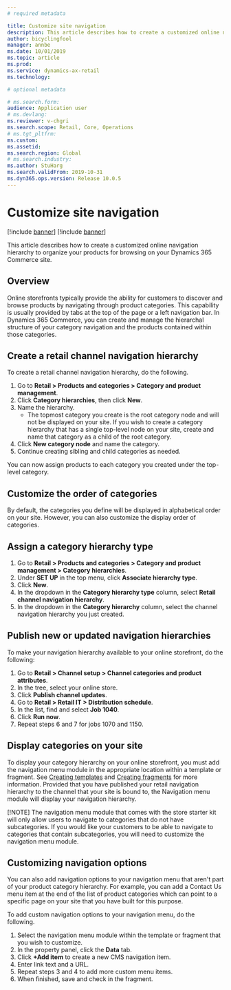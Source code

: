 ```yaml
---
# required metadata

title: Customize site navigation
description: This article describes how to create a customized online navigation hierarchy to organize your products for browsing on your Dynamics 365 Commerce site.
author: bicyclingfool
manager: annbe
ms.date: 10/01/2019
ms.topic: article
ms.prod: 
ms.service: dynamics-ax-retail
ms.technology: 

# optional metadata

# ms.search.form: 
audience: Application user
# ms.devlang: 
ms.reviewer: v-chgri
ms.search.scope: Retail, Core, Operations
# ms.tgt_pltfrm: 
ms.custom: 
ms.assetid: 
ms.search.region: Global
# ms.search.industry: 
ms.author: StuHarg
ms.search.validFrom: 2019-10-31
ms.dyn365.ops.version: Release 10.0.5
---
```

# Customize site navigation

[!include [banner](../includes/preview-banner.md)]
[!include [banner](../includes/banner.md)]

This article describes how to create a customized online navigation hierarchy to organize your products for browsing on your Dynamics 365 Commerce site.

## Overview

Online storefronts typically provide the ability for customers to discover and browse products by navigating through product categories. This capability is usually provided by tabs at the top of the page or a left navigation bar. In Dynamics 365 Commerce, you can create and manage the hierarchal structure of your category navigation and the products contained within those categories. 

## Create a retail channel navigation hierarchy

To create a retail channel navigation hierarchy, do the following.

1. Go to **Retail > Products and categories > Category and product management**.
1. Click **Category hierarchies**, then click **New**.
1. Name the hierarchy.
    - The topmost category you create is the root category node and will not be displayed on your site. If you wish to create a category hierarchy that has a single top-level node on your site, create and name that category as a child of the root category. 
1. Click **New category node** and name the category. 
1. Continue creating sibling and child categories as needed.

You can now assign products to each category you created under the top-level category. 

## Customize the order of categories

By default, the categories you define will be displayed in alphabetical order on your site. However, you can also customize the display order of categories.

## Assign a category hierarchy type

1. Go to **Retail > Products and categories > Category and product management > Category hierarchies**.
1. Under **SET UP** in the top menu, click **Associate hierarchy type**.
1. Click **New**.
1. In the dropdown in the **Category hierarchy type** column, select **Retail channel navigation hierarchy**.
1. In the dropdown in the **Category hierarchy** column, select the channel navigation hierarchy you just created.

## Publish new or updated navigation hierarchies

To make your navigation hierarchy available to your online storefront, do the following:

1. Go to **Retail > Channel setup > Channel categories and product attributes**.
1. In the tree, select your online store.
1. Click **Publish channel updates**.
1. Go to **Retail > Retail IT > Distribution schedule**.
1. In the list, find and select **Job 1040**.
1. Click **Run now**.
1. Repeat steps 6 and 7 for jobs 1070 and 1150.

## Display categories on your site

To display your category hierarchy on your online storefront, you must add the navigation menu module in the appropriate location within a template or fragment. See [Creating templates](http://) and [Creating fragments](http://) for more information. Provided that you have published your retail navigation hierarchy to the channel that your site is bound to, the Navigation menu module will display your navigation hierarchy. 

[!NOTE]
The navigation menu module that comes with the store starter kit will only allow users to navigate to categories that do not have subcategories. If you would like your customers to be able to navigate to categories that contain subcategories, you will need to customize the navigation menu module. 

## Customizing navigation options

You can also add navigation options to your navigation menu that aren't part of your product category hierarchy. For example, you can add a Contact Us menu item at the end of the list of product categories which can point to a specific page on your site that you have built for this purpose. 

To add custom navigation options to your navigation menu, do the following.

1. Select the navigation menu module within the template or fragment that you wish to customize.
1. In the property panel, click the **Data** tab.
1. Click **+Add item** to create a new CMS navigation item.
1. Enter link text and a URL.
1. Repeat steps 3 and 4 to add more custom menu items.
1. When finished, save and check in the fragment. 

 

 

 

 

 

